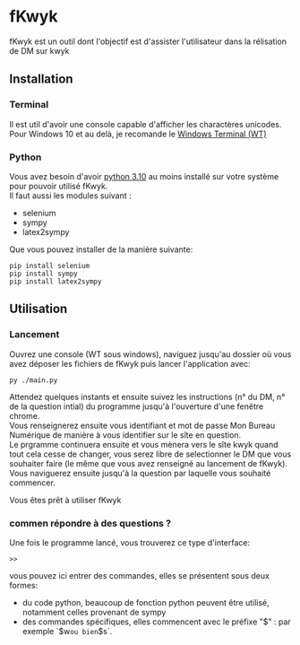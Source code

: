 # fKwyk

fKwyk est un outil dont l'objectif est d'assister l'utilisateur dans la rélisation de DM sur kwyk

## Installation

### Terminal

Il est util d'avoir une console capable d'afficher les charactères unicodes. Pour Windows 10 et au delà, je recomande le [Windows Terminal (WT)](https://www.microsoft.com/store/productid/9N0DX20HK701?ocid=pdpshare)

### Python

Vous avez besoin d'avoir [python 3.10](https://www.python.org/downloads/release/python-3100/) au moins installé sur votre système pour pouvoir utilisé fKwyk.\
Il faut aussi les modules suivant :

- selenium
- sympy
- latex2sympy

Que vous pouvez installer de la manière suivante:

```shell
pip install selenium
pip install sympy
pip install latex2sympy
```

## Utilisation

### Lancement

Ouvrez une console (WT sous windows), naviguez jusqu'au dossier où vous avez déposer les fichiers de fKwyk puis lancer l'application avec:

```shell
py ./main.py
```

Attendez quelques instants et ensuite suivez les instructions (n° du DM, n° de la question intial) du programme jusqu'à l'ouverture d'une fenêtre chrome.\
Vous renseignerez ensuite vous identifiant et mot de passe Mon Bureau Numérique de manière à vous identifier sur le sîte en question.\
Le prgramme continuera ensuite et vous mènera vers le sîte kwyk quand tout cela cesse de changer, vous serez libre de selectionner le DM que vous souhaiter faire (le même que vous avez renseigné au lancement de fKwyk).\
Vous naviguerez ensuite jusqu'à la question par laquelle vous souhaité commencer.

Vous êtes prêt à utiliser fKwyk

### commen répondre à des questions ?

Une fois le programme lancé, vous trouverez ce type d'interface:

```(bash)
>>
```

vous pouvez ici entrer des commandes, elles se présentent sous deux formes:

- du code python, beaucoup de fonction python peuvent être utilisé, notamment celles provenant de sympy
- des commandes spécifiques, elles commencent avec le préfixe "$" : par exemple `$w` ou bien `$s`.

